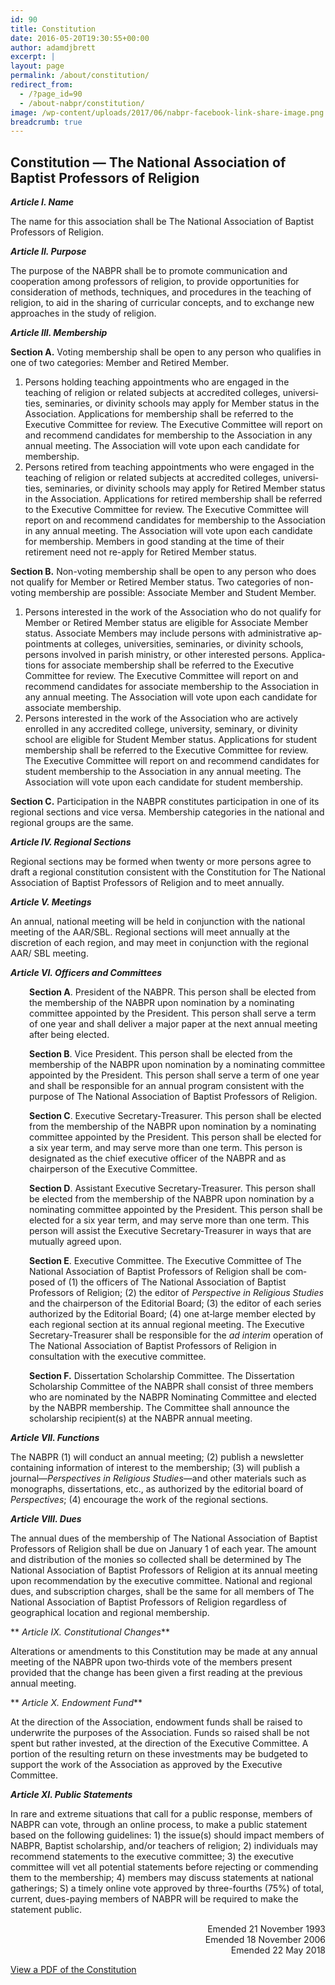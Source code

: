 ```yaml
---
id: 90
title: Constitution
date: 2016-05-20T19:30:55+00:00
author: adamdjbrett
excerpt: |
layout: page
permalink: /about/constitution/
redirect_from:
  - /?page_id=90
  - /about-nabpr/constitution/
image: /wp-content/uploads/2017/06/nabpr-facebook-link-share-image.png
breadcrumb: true
---
```

## Constitution — The National Association of Baptist Professors of Religion

<div>
  <p>
    <strong><em> Article I. Name</em></strong>
  </p>

  <p>
    The name for this association shall be The National Association of Baptist Professors of Religion.
  </p>

  <p>
    <strong><em> Article II. Purpose</em></strong>
  </p>

  <p>
    The purpose of the NABPR shall be to pro­mote communication and cooperation among professors of religion, to provide opportunities for consideration of methods, techniques, and procedures in the teaching of religion, to aid in the sharing of curricular concepts, and to exchange new approaches in the study of reli­gion.
  </p>

  <p>
    <strong><em> Article III. Membership</em></strong>
  </p>

  <p>
    <strong>Section A.</strong> Voting membership shall be open to any person who qualifies in one of two catego­ries: Member and Retired Member.
  </p>

  <ol>
    <li>
      Persons holding teaching appoint­ments who are engaged in the teaching of religion or related subjects at accredited colleg­es, universi­ties, seminaries, or divinity schools may apply for Member status in the Associa­tion. Applica­tions for membership shall be referred to the Executive Committee for re­view. The Execu­tive Committee will report on and recommend candidates for membership to the Association in any annual meeting. The Association will vote upon each candidate for membership.
    </li>
    <li>
      Persons retired from teaching appointments who were engaged in the teaching of religion or related subjects at accredited colleges, universi­ties, seminaries, or divinity schools may apply for Retired Member status in the Association. Applications for retired membership shall be referred to the Executive Committee for re­view. The Executive Commit­tee will report on and recommend candidates for membership to the Association in any annual meeting. The Association will vote upon each candidate for membership. Members in good standing at the time of their retirement need not re-apply for Retired Member status.
    </li>
  </ol>

  <p>
    <strong>Section B.</strong> Non-voting membership shall be open to any person who does not qualify for Member or Retired Member status. Two cate­gories of non-voting membership are possible: Associate Member and Student Mem­ber.
  </p>

  <ol>
    <li>
      Persons interested in the work of the Associ­ation who do not qualify for Member or Re­tired Member status are eligible for Associ­ate Member status. Associate Members may in­clude persons with administrative ap­pointments at colleges, universities, seminaries, or divinity schools, persons involved in parish ministry, or other interested persons. Applica­tions for associate membership shall be referred to the Executive Committee for review. The Execu­tive Committee will report on and recom­mend candidates for associate membership to the Association in any annual meeting. The Associ­ation will vote upon each candidate for associ­ate membership.
    </li>
    <li>
      Persons interested in the work of the Associ­ation who are actively enrolled in any accredit­ed college, university, seminary, or divinity school are eligible for Student Member status. Applications for student membership shall be referred to the Executive Committee for re­view. The Executive Committee will report on and recommend candidates for stu­dent member­ship to the Association in any annual meeting. The Association will vote upon each candidate for student membership.
    </li>
  </ol>

  <p>
    <strong>Section C.</strong> Participation in the NABPR consti­tutes participation in one of its regional sections and vice versa. Membership categories in the national and regional groups are the same.
  </p>
</div>

<div>
  <p>
    <strong><em> Article IV. Regional Sections</em></strong>
  </p>

  <p>
    Regional sections may be formed when twen­ty or more persons agree to draft a regional constitu­tion consistent with the Constitution for The National Association of Baptist Professors of Religion and to meet annually.
  </p>

  <p>
    <strong><em> Article V. Meetings</em></strong>
  </p>

  <p>
    An annual, national meeting will be held in conjunction with the national meeting of the AAR/SBL. Regional sections will meet annual­ly at the discretion of each region, and may meet in conjunction with the regional AAR/ SBL meeting.
  </p>

  <p>
    <strong><em> Article VI. Officers and Committees</em></strong>
  </p>

  <p style="padding-left: 30px;">
    <strong>Section A</strong>. President of the NABPR. This person shall be elected from the membership of the NABPR upon nomination by a nominating committee appointed by the President. This person shall serve a term of one year and shall deliver a major paper at the next annual meet­ing after being elected.
  </p>

  <p style="padding-left: 30px;">
    <strong>Section B</strong>. Vice President. This person shall be elected from the membership of the NABPR upon nomination by a nominating committee appointed by the President. This person shall serve a term of one year and shall be responsible for an annual program consistent with the purpose of The National Association of Baptist Professors of Religion.
  </p>

  <p style="padding-left: 30px;">
    <strong>Section C</strong>. Executive Secretary‑Treasurer. This person shall be elected from the member­ship of the NABPR upon nomination by a nominating committee appointed by the President. This person shall be elected for a six year term, and may serve more than one term. This person is designated as the chief executive officer of the NABPR and as chairperson of the Executive Committee.
  </p>

  <p style="padding-left: 30px;">
    <strong>Section D</strong>. Assistant Executive Secretary‑Tre­asurer. This person shall be elected from the membership of the NABPR upon nomination by a nominating committee appointed by the President. This person shall be elected for a six year term, and may serve more than one term. This person will assist the Executive Secretary‑Treasurer in ways that are mutually agreed upon.
  </p>

  <p style="padding-left: 30px;">
    <strong>Section E</strong>. Executive Committee. The Execu­tive Committee of The National Association of Baptist Professors of Religion shall be com­posed of (1) the officers of The National Asso­ci­ation of Baptist Professors of Religion; (2) the editor of <em>Perspective in Religious Studies</em> and the chairperson of the Editorial Board; (3) the editor of each series authorized by the Editorial Board; (4) one at‑large member elected by each regional section at its annual regional meeting. The Executive Secretary‑Trea­surer shall be responsible for the <em>ad interim</em> operation of The National Association of Baptist Professors of Religion in consultation with the executive committee.
  </p>

  <p style="padding-left: 30px;">
    <strong>Section F.</strong> Dissertation Scholarship Committee. The Dissertation Scholarship Committee of the NABPR shall consist of three members who are nominated by the NABPR Nominating Committee and elected by the NABPR membership. The Committee shall announce the scholarship recipient(s) at the NABPR annual meeting.
  </p>

  <p>
    <strong><em> Article VII. Functions</em></strong>
  </p>

  <p>
    The NABPR (1) will conduct an annual meeting; (2) publish a newsletter containing information of interest to the membership; (3) will publish a journal—<em>Perspectives in Religious Studies</em>—and other materials such as mono­graphs, dissertations, etc., as authorized by the editorial board of <em>Perspectives</em>; (4) encourage the work of the regional sections.
  </p>

  <p>
    <strong><em> Article VIII. Dues</em></strong>
  </p>
</div>

The annual dues of the membership of The National Association of Baptist Professors of Religion shall be due on January 1 of each year. The amount and distribution of the mon­ies so collected shall be determined by The National Association of Baptist Professors of Religion at its annual meeting upon recommen­dation by the executive committee. National and regional dues, and subscription charges, shall be the same for all members of The Na­tional Association of Baptist Professors of Religion regardless of geographical location and regional membership.

** _Article IX. Constitutional Changes_**

Alterations or amendments to this Constitution may be made at any annual meeting of the NABPR upon two‑thirds vote of the members present provided that the change has been given a first reading at the previous annual meeting.

** _Article X. Endowment Fund_**

At the direction of the Association, endow­ment funds shall be raised to underwrite the purposes of the Association. Funds so raised shall be not spent but rather invested, at the direction of the Executive Committee. A por­tion of the resulting return on these investments may be budgeted to support the work of the Association as approved by the Executive Committee.

**_Article XI. Public Statements_**

In rare and extreme situations that call for a public response, members of NABPR can vote, through an online process, to make a public statement based on the following guidelines: 1) the issue(s) should impact members of NABPR, Baptist scholarship, and/or teachers of religion; 2) individuals may recommend statements to the executive committee; 3) the executive committee will vet all potential statements before rejecting or commending them to the membership; 4) members may discuss statements at national gatherings; S) a timely online vote approved by three-fourths (75%) of total, current, dues-paying members of NABPR will be required to make the statement public.

<ul class="list-unstyled" style="text-align: right;">
  <li style="list-style-type: none;">
    Emended 21 November 1993
  </li>
  <li style="list-style-type: none;">
    Emended 18 November 2006
  </li>
  <li style="list-style-type: none;">
    Emended 22 May 2018
  </li>
</ul>

[View a PDF of the Constitution](/wp-content/uploads/2018/05/NABPRconstitution2018.pdf)
